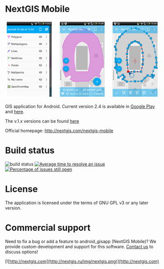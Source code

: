 NextGIS Mobile
==============

![Screenshot_1](/art/NextGIS-Mobile-eng.png)

GIS application for Android. Current version 2.4 is available in [Google Play](https://play.google.com/store/apps/details?id=com.nextgis.mobile) and [here](https://github.com/nextgis/android_gisapp/releases/tag/v2.4).

The v.1.x versions can be found [here](https://github.com/nextgis/nextgismobile/releases)

Official homepage: http://nextgis.com/nextgis-mobile

Build status
============

![build status](http://176.9.38.120/buildbot/png?builder=ngmob) 
[![Average time to resolve an issue](http://isitmaintained.com/badge/resolution/nextgis/android_gisapp.svg)](http://isitmaintained.com/project/nextgis/android_gisapp "Average time to resolve an issue") 
[![Percentage of issues still open](http://isitmaintained.com/badge/open/nextgis/android_gisapp.svg)](http://isitmaintained.com/project/nextgis/android_gisapp "Percentage of issues still open")

License
=======

The application is licensed under the terms of GNU GPL v3 or any later version.

Commercial support
==================

Need to fix a bug or add a feature to android_gisapp (NextGIS Mobile)? We provide custom development and support for this software. [Contact us](http://nextgis.ru/en/contact/) to discuss options!

[![http://nextgis.com](http://nextgis.ru/img/nextgis.png)](http://nextgis.com)
